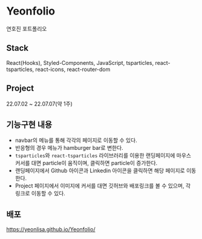 # Yeonfolio
연호진 포트폴리오

## Stack
React(Hooks), Styled-Components, JavaScript, tsparticles, react-tsparticles, react-icons, react-router-dom

## Project
22.07.02 ~ 22.07.07(약 1주)

## 기능구현 내용
- navbar의 메뉴를 통해 각각의 페이지로 이동할 수 있다.
- 반응형의 경우 메뉴가 hamburger bar로 변한다.
- `tsparticles`와 `react-tsparticles` 라이브러리를 이용한 랜딩페이지에 마우스 커서를 대면 particle이 움직이며, 클릭하면 particle이 증가한다.
- 랜딩페이지에서 Github 아이콘과 Linkedin 아이콘을 클릭하면 해당 페이지로 이동한다.
- Project 페이지에서 이미지에 커서를 대면 깃허브와 배포링크를 볼 수 있으며, 각 링크로 이동할 수 있다.

## 배포
https://yeonlisa.github.io/Yeonfolio/
